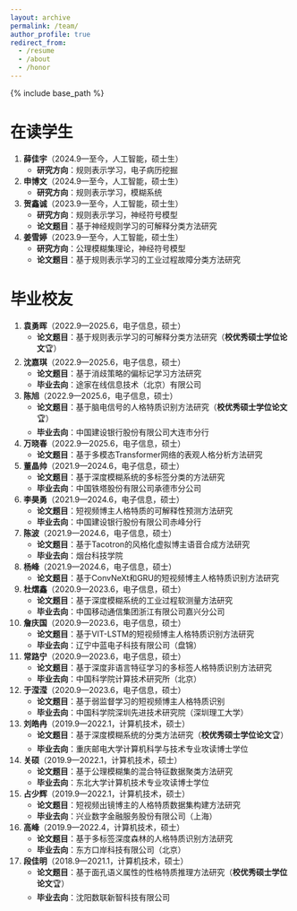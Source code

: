 ```yaml
---
layout: archive
permalink: /team/
author_profile: true
redirect_from:
  - /resume
  - /about
  - /honor
---
```


{% include base_path %}

在读学生
=
1. **薛佳宇**（2024.9—至今，人工智能，硕士生）
    - **研究方向**：规则表示学习，电子病历挖掘
2. **申博文**（2024.9—至今，人工智能，硕士生）
    - **研究方向**：规则表示学习，模糊系统
3. **贺鑫诚**（2023.9—至今，人工智能，硕士生）
    - **研究方向**：规则表示学习，神经符号模型
    - **论文题目**：基于神经规则学习的可解释分类方法研究
4. **姜雪婷**（2023.9—至今，人工智能，硕士生）
    - **研究方向**：公理模糊集理论，神经符号模型
    - **论文题目**：基于规则表示学习的工业过程故障分类方法研究

毕业校友
=
1. **袁勇晖**（2022.9—2025.6，电子信息，硕士）
    - **论文题目**：基于规则表示学习的可解释分类方法研究（**校优秀硕士学位论文**:trophy:）
2. **沈嘉琪**（2022.9—2025.6，电子信息，硕士）
    - **论文题目**：基于消歧策略的偏标记学习方法研究
    - **毕业去向**：途家在线信息技术（北京）有限公司
3. **陈旭**（2022.9—2025.6，电子信息，硕士）
    - **论文题目**：基于脑电信号的人格特质识别方法研究（**校优秀硕士学位论文**:trophy:）
    - **毕业去向**：中国建设银行股份有限公司大连市分行
4. **万晓春**（2022.9—2025.6，电子信息，硕士）
    - **论文题目**：基于多模态Transformer网络的表观人格分析方法研究
5. **董晶帅**（2021.9—2024.6，电子信息，硕士）
    - **论文题目**：基于深度模糊系统的多标签分类的方法研究
    - **毕业去向**：中国铁塔股份有限公司承德市分公司
6. **李昊勇**（2021.9—2024.6，电子信息，硕士）
    - **论文题目**：短视频博主人格特质的可解释性预测方法研究
    - **毕业去向**：中国建设银行股份有限公司赤峰分行
7. **陈波**（2021.9—2024.6，电子信息，硕士）
    - **论文题目**：基于Tacotron的风格化虚拟博主语音合成方法研究
    - **毕业去向**：烟台科技学院
8. **杨峰**（2021.9—2024.6，电子信息，硕士）
    - **论文题目**：基于ConvNeXt和GRU的短视频博主人格特质识别方法研究
9. **杜熠鑫**（2020.9—2023.6，电子信息，硕士）
    - **论文题目**：基于深度模糊系统的工业过程软测量方法研究
    - **毕业去向**：中国移动通信集团浙江有限公司嘉兴分公司
10. **詹庆国**（2020.9—2023.6，电子信息，硕士）
    - **论文题目**：基于VIT-LSTM的短视频博主人格特质识别方法研究
    - **毕业去向**：辽宁中蓝电子科技有限公司（盘锦）
11. **常路宁**（2020.9—2023.6，电子信息，硕士）
    - **论文题目**：基于深度非语言特征学习的多标签人格特质识别方法研究
    - **毕业去向**：中国科学院计算技术研究所（北京）
12. **于滢滢**（2020.9—2023.6，电子信息，硕士）
    - **论文题目**：基于弱监督学习的短视频博主人格特质识别
    - **毕业去向**：中国科学院深圳先进技术研究院（深圳理工大学）
13. **刘皓冉**（2019.9—2022.1，计算机技术，硕士）
    - **论文题目**：基于深度模糊系统的分类方法研究（**校优秀硕士学位论文**:trophy:）
    - **毕业去向**：重庆邮电大学计算机科学与技术专业攻读博士学位
14. **关硕**（2019.9—2022.1，计算机技术，硕士）
    - **论文题目**：基于公理模糊集的混合特征数据聚类方法研究
    - **毕业去向**：东北大学计算机技术专业攻读博士学位
15. **占少辉**（2019.9—2022.1，计算机技术，硕士）
    - **论文题目**：短视频出镜博主的人格特质数据集构建方法研究
    - **毕业去向**：兴业数字金融服务股份有限公司（上海）
16. **高峰**（2019.9—2022.4，计算机技术，硕士）
    - **论文题目**：基于多标签深度森林的人格特质识别方法研究
    - **毕业去向**：东方口岸科技有限公司（北京）
17. **段佳明**（2018.9—2021.1，计算机技术，硕士）
    - **论文题目**：基于面孔语义属性的性格特质推理方法研究（**校优秀硕士学位论文**:trophy:）
    - **毕业去向**：沈阳数联新智科技有限公司
